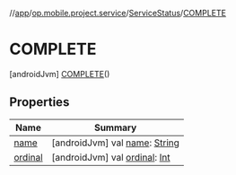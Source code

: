 //[app](../../../../index.md)/[op.mobile.project.service](../../index.md)/[ServiceStatus](../index.md)/[COMPLETE](index.md)



# COMPLETE  
 [androidJvm] [COMPLETE](index.md)()  
   


## Properties  
  
|  Name |  Summary | 
|---|---|
| <a name="op.mobile.project.service/ServiceStatus.COMPLETE/name/#/PointingToDeclaration/"></a>[name](name.md)| <a name="op.mobile.project.service/ServiceStatus.COMPLETE/name/#/PointingToDeclaration/"></a> [androidJvm] val [name](name.md): [String](https://kotlinlang.org/api/latest/jvm/stdlib/kotlin/-string/index.html)   <br>|
| <a name="op.mobile.project.service/ServiceStatus.COMPLETE/ordinal/#/PointingToDeclaration/"></a>[ordinal](ordinal.md)| <a name="op.mobile.project.service/ServiceStatus.COMPLETE/ordinal/#/PointingToDeclaration/"></a> [androidJvm] val [ordinal](ordinal.md): [Int](https://kotlinlang.org/api/latest/jvm/stdlib/kotlin/-int/index.html)   <br>|

